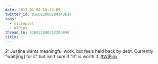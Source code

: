 ```yaml
---
date: 2017-01-02 15:43:00
twitter_id: 816022000284143616
tags:
  - micropost
  - WIPjoy
thread_to: 816021880352206848
title: ''
---
```


2: Justine wants meaningful work, but feels held back by debt. Currently "wait[ing] for it" but isn't sure if "it" is worth it. [#WIPjoy](https://twitter.com/hashtag/WIPjoy)
